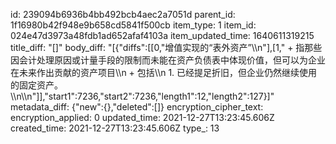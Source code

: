 id: 239094b6936b4bb492bcb4aec2a7051d
parent_id: 1f16980b42f948e9b658cd5841f500cb
item_type: 1
item_id: 024e47d3973a48fdb1ad652afaf4103a
item_updated_time: 1640611319215
title_diff: "[]"
body_diff: "[{\"diffs\":[[0,\"增值实现的“表外资产”\\\n\"],[1,\"         + 指那些因会计处理原因或计量手段的限制而未能在资产负债表中体现价值，但可以为企业在未来作出贡献的资产项目\\\n         + 包括\\\n           1. 已经提足折旧，但企业仍然继续使用的固定资产。\\\n\\\n\"]],\"start1\":7236,\"start2\":7236,\"length1\":12,\"length2\":127}]"
metadata_diff: {"new":{},"deleted":[]}
encryption_cipher_text: 
encryption_applied: 0
updated_time: 2021-12-27T13:23:45.606Z
created_time: 2021-12-27T13:23:45.606Z
type_: 13